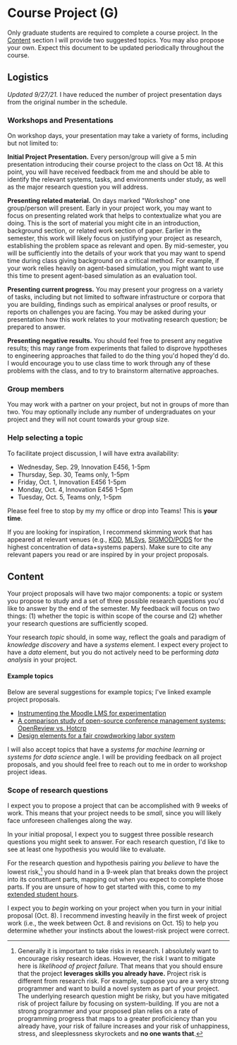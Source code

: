 # Course Project (G)

Only graduate students are required to complete a course project. In the [Content](#content) section I will provide two suggested topics. You may also propose your own. Expect this document to be updated periodically throughout the course.

## Logistics 
_Updated 9/27/21._ I have reduced the number of project presentation days from the original number in the schedule. 

### Workshops and Presentations

On workshop days, your presentation may take a variety of forms, including but not limited to:

**Initial Project Presentation.** Every person/group will give a 5 min presentation introducing their course project to the class on Oct 18.  At this point, you will have received feedback from me and should be able to identify the relevant systems, tasks, and environments under study, as well as the major research question you will address. 


**Presenting related material.** On days marked "Workshop" one group/person will present. Early in your project work, you may want to focus on presenting related work that helps to contextualize what you are doing. This is the sort of material you might cite in an introduction, background section, or related work section of paper. Earlier in the semester, this work will likely focus on justifying your project as research, establishing the problem space as relevant and open. By mid-semester, you will be sufficiently into the details of your work that you may want to spend time during class giving background on a critical method. For example, if your work relies heavily on agent-based simulation, you might want to use this time to present agent-based simulation as an evaluation tool.

**Presenting current progress.** You may present your progress on a variety of tasks, including but not limited to software infrastructure or corpora that you are building, findings such as empirical analyses or proof results, or reports on challenges you are facing. You may be asked during your presentation how this work relates to your motivating research question; be prepared to answer. 

**Presenting negative results.** You should feel free to present any negative results; this may range from experiments that failed to disprove hypotheses to engineering approaches that failed to do the thing you'd hoped they'd do. I would encourage you to use class time to work through any of these problems with the class, and to try to brainstorm alternative approaches. 


### Group members

You may work with a partner on your project, but not in groups of more than two. You may optionally include any number of undergraduates on your project and they will not count towards your group size. 

### Help selecting a topic
To facilitate project discussion, I will have extra availability:

* Wednesday, Sep. 29, Innovation E456, 1-5pm
* Thursday, Sep. 30, Teams only, 1-5pm
* Friday, Oct. 1, Innovation E456 1-5pm
* Monday, Oct. 4, Innovation E456 1-5pm
* Tuesday, Oct. 5, Teams only, 1-5pm

Please feel free to stop by my my office or drop into Teams! This is **__your time__**.

If you are looking for inspiration, I recommend skimming work that has appeared at relevant venues (e.g., [KDD](https://www.kdd.org/kdd2021/), [MLSys](https://mlsys.org/), [SIGMOD/PODS](https://2021.sigmod.org/program/program_overview.shtml) for the highest concentration of data+systems papers). Make sure to cite any relevant papers you read or are inspired by in your project proposals. 


## Content

Your project proposals will have two major components: a topic or system you propose to study and a set of three possible research questions you'd like to answer by the end of the semester. My feedback will focus on two things: (1) whether the topic is within scope of the course and (2) whether your research questions are sufficiently scoped. 

Your research *topic* should, in some way, reflect the goals and paradigm of *knowledge discovery* and have a *systems* element. I expect every project to have a *data* element, but you do not actively need to be performing *data analysis* in your project. 


#### Example topics 

Below are several suggestions for example topics; I've linked example project proposals.

* [Instrumenting the Moodle LMS for experimentation]()
* [A comparison study of open-source conference management systems: OpenReview vs. Hotcrp]()
* [Design elements for a fair crowdworking labor system]()

I will also accept topics that have a *systems for machine learning* or *systems for data science* angle. I will be providing feedback on all project proposals, and you should feel free to reach out to me in order to workshop project ideas. 

### Scope of research questions

I expect you to propose a project that can be accomplished with 9 weeks of work. This means that your project needs to be *small*, since you will likely face unforeseen challenges along the way. 

In your initial proposal, I expect you to suggest three possible research questions you might seek to answer. For each research question, I'd like to see at least one hypothesis you would like to evaluate. 

For the research question and hypothesis pairing *you believe* to have the lowest risk,[^1] you should hand in a 9-week plan that breaks down the project into its constituent parts, mapping out when you expect to complete those parts. If you are unsure of how to get started with this, come to my [extended student hours](#help-selecting-a-topic).

I expect you to *begin* working on your project when you turn in your initial proposal (Oct. 8). I recommend investing heavily in the first week of project work (i.e., the week between Oct. 8 and revisions on Oct. 15) to help you determine whether your instincts about the lowest-risk project were correct.





<!-- I will circulate two example topics (one on instrumenting an existing system for experimentation and one on designing crowdsourcing systems) along with a list of research questions. You should feel free to use the examples as your project, or riff on them. I do not require the projects be unique.  -->

[^1]: Generally it is important to take risks in research. I absolutely want to encourage risky research ideas. However, the risk I want to mitigate here is *likelihood of project failure.* That means that you should ensure that the project **leverages skills you already have.** Project risk is different from research risk. For example, suppose you are a very strong programmer and want to build a novel system as part of your project. The underlying research question might be risky, but you have mitigated risk of project failure by focusing on system-building. If you are not a strong programmer and your proposed plan relies on a rate of programming progress that maps to a greater proficiciency than you already have, your risk of failure increases and your risk of unhappiness, stress, and sleeplessness skyrockets and **no one wants that**.